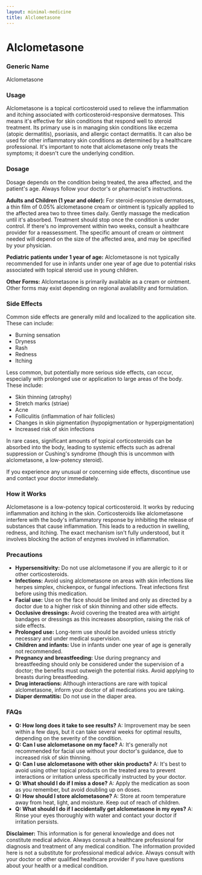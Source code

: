 ```yaml
---
layout: minimal-medicine
title: Alclometasone
---
```


# Alclometasone
### Generic Name
Alclometasone

### Usage
Alclometasone is a topical corticosteroid used to relieve the inflammation and itching associated with corticosteroid-responsive dermatoses.  This means it's effective for skin conditions that respond well to steroid treatment.  Its primary use is in managing skin conditions like eczema (atopic dermatitis), psoriasis, and allergic contact dermatitis. It can also be used for other inflammatory skin conditions as determined by a healthcare professional.  It's important to note that alclometasone only treats the symptoms; it doesn't cure the underlying condition.

### Dosage
Dosage depends on the condition being treated, the area affected, and the patient's age.  Always follow your doctor's or pharmacist's instructions.

**Adults and Children (1 year and older):**  For steroid-responsive dermatoses, a thin film of 0.05% alclometasone cream or ointment is typically applied to the affected area two to three times daily.  Gently massage the medication until it's absorbed. Treatment should stop once the condition is under control. If there's no improvement within two weeks, consult a healthcare provider for a reassessment.  The specific amount of cream or ointment needed will depend on the size of the affected area, and may be specified by your physician.

**Pediatric patients under 1 year of age:** Alclometasone is not typically recommended for use in infants under one year of age due to potential risks associated with topical steroid use in young children.

**Other Forms:** Alclometasone is primarily available as a cream or ointment.  Other forms may exist depending on regional availability and formulation.

### Side Effects

Common side effects are generally mild and localized to the application site. These can include:

* Burning sensation
* Dryness
* Rash
* Redness
* Itching

Less common, but potentially more serious side effects, can occur, especially with prolonged use or application to large areas of the body. These include:

* Skin thinning (atrophy)
* Stretch marks (striae)
* Acne
* Folliculitis (inflammation of hair follicles)
* Changes in skin pigmentation (hypopigmentation or hyperpigmentation)
* Increased risk of skin infections

In rare cases, significant amounts of topical corticosteroids can be absorbed into the body, leading to systemic effects such as adrenal suppression or Cushing's syndrome (though this is uncommon with alclometasone, a low-potency steroid).  

If you experience any unusual or concerning side effects, discontinue use and contact your doctor immediately.


### How it Works
Alclometasone is a low-potency topical corticosteroid. It works by reducing inflammation and itching in the skin.  Corticosteroids like alclometasone interfere with the body's inflammatory response by inhibiting the release of substances that cause inflammation. This leads to a reduction in swelling, redness, and itching.  The exact mechanism isn't fully understood, but it involves blocking the action of enzymes involved in inflammation.


### Precautions

* **Hypersensitivity:** Do not use alclometasone if you are allergic to it or other corticosteroids.
* **Infections:**  Avoid using alclometasone on areas with skin infections like herpes simplex, chickenpox, or fungal infections. Treat infections first before using this medication.
* **Facial use:**  Use on the face should be limited and only as directed by a doctor due to a higher risk of skin thinning and other side effects.
* **Occlusive dressings:** Avoid covering the treated area with airtight bandages or dressings as this increases absorption, raising the risk of side effects.
* **Prolonged use:**  Long-term use should be avoided unless strictly necessary and under medical supervision.
* **Children and infants:** Use in infants under one year of age is generally not recommended.
* **Pregnancy and breastfeeding:** Use during pregnancy and breastfeeding should only be considered under the supervision of a doctor; the benefits must outweigh the potential risks.  Avoid applying to breasts during breastfeeding.
* **Drug interactions:**  Although interactions are rare with topical alclometasone, inform your doctor of all medications you are taking.
* **Diaper dermatitis:** Do not use in the diaper area.


### FAQs

* **Q: How long does it take to see results?** A: Improvement may be seen within a few days, but it can take several weeks for optimal results, depending on the severity of the condition.
* **Q: Can I use alclometasone on my face?** A:  It's generally not recommended for facial use without your doctor's guidance, due to increased risk of skin thinning.
* **Q: Can I use alclometasone with other skin products?** A: It's best to avoid using other topical products on the treated area to prevent interactions or irritation unless specifically instructed by your doctor.
* **Q: What should I do if I miss a dose?** A: Apply the medication as soon as you remember, but avoid doubling up on doses.
* **Q: How should I store alclometasone?** A: Store at room temperature away from heat, light, and moisture. Keep out of reach of children.
* **Q: What should I do if I accidentally get alclometasone in my eyes?** A: Rinse your eyes thoroughly with water and contact your doctor if irritation persists.


**Disclaimer:** This information is for general knowledge and does not constitute medical advice.  Always consult a healthcare professional for diagnosis and treatment of any medical condition.  The information provided here is not a substitute for professional medical advice.  Always consult with your doctor or other qualified healthcare provider if you have questions about your health or a medical condition.
